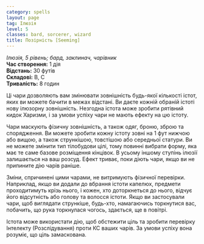 ```yaml
---
category: spells
layout: page
tag: Ілюзія
level: 5
classes: bard, sorcerer, wizard
title: Позірність [Seeming]
---
```


_Ілюзія, 5 рівень; бард, заклинач, чарівник_    
**Час створення:** 1 дія    
**Відстань:** 30 футів    
**Складові:** В, С    
**Тривалість:** 8 годин    

Ці чари дозволяють вам змінювати зовнішність будь-якої кількості істот, яких ви можете бачити в межах відстані. Ви даєте кожній обраній істоті нову ілюзорну зовнішність. Незгодна істота може зробити рятівний кидок Харизми, і за умови успіху чари не мають ефекту на цю істоту.    

Чари маскують фізичну зовнішність, а також одяг, броню, зброю та спорядження. Ви можете зробити кожну істоту зовні на 1 фут нижчою або вищою, а також стрункішою, товстішою або середньої статури. Ви не можете змінити тип тілобудови цілі, тому повинні вибрати форму, яка має те саме базове розміщення кінцівок. В усьому іншому ступінь ілюзії залишається на ваш розсуд. Ефект триває, поки діють чари, якщо ви не припините дію чарів раніше.    

Зміни, спричинені цими чарами, не витримують фізичної перевірки. Наприклад, якщо ви додали до вбрання істоти капелюх, предмети проходитимуть крізь нього, і кожен, хто доторкнеться до нього, відчує його відсутність або голову та волосся істоти. Якщо ви застосували чари, щоб виглядати стрункіше, будь-хто, намагаючись торкнутися вас, побачить, що рука торкнулася чогось, здається, ще в повітрі.    

Істота може використати дію, щоб обстежити ціль та зробити перевірку Інтелекту (Розслідування) проти КС ваших чарів. За умови успіху вона розуміє, що ціль замаскована. 
